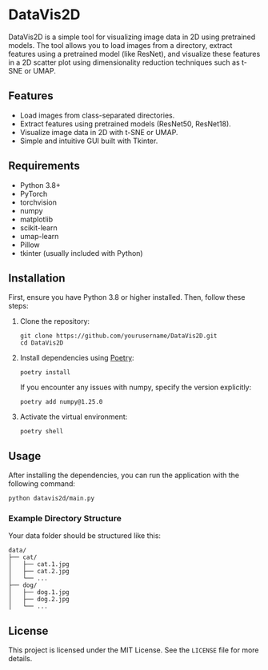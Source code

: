 # DataVis2D

DataVis2D is a simple tool for visualizing image data in 2D using pretrained models. The tool allows you to load images from a directory, extract features using a pretrained model (like ResNet), and visualize these features in a 2D scatter plot using dimensionality reduction techniques such as t-SNE or UMAP.

## Features

- Load images from class-separated directories.
- Extract features using pretrained models (ResNet50, ResNet18).
- Visualize image data in 2D with t-SNE or UMAP.
- Simple and intuitive GUI built with Tkinter.

## Requirements

- Python 3.8+
- PyTorch
- torchvision
- numpy
- matplotlib
- scikit-learn
- umap-learn
- Pillow
- tkinter (usually included with Python)

## Installation

First, ensure you have Python 3.8 or higher installed. Then, follow these steps:

1. Clone the repository:

   ```
   git clone https://github.com/yourusername/DataVis2D.git
   cd DataVis2D
   ```

2. Install dependencies using [Poetry](https://python-poetry.org/):

   ```
   poetry install
   ```

   If you encounter any issues with numpy, specify the version explicitly:

   ```
   poetry add numpy@1.25.0
   ```

3. Activate the virtual environment:

   ```
   poetry shell
   ```

## Usage

After installing the dependencies, you can run the application with the following command:

```
python datavis2d/main.py
```

### Example Directory Structure

Your data folder should be structured like this:

```
data/
├── cat/
│   ├── cat.1.jpg
│   ├── cat.2.jpg
│   └── ...
├── dog/
│   ├── dog.1.jpg
│   ├── dog.2.jpg
│   └── ...
```

## License

This project is licensed under the MIT License. See the `LICENSE` file for more details.
